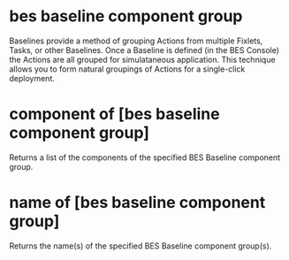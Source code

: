 # bes baseline component group

Baselines provide a method of grouping Actions from multiple Fixlets, Tasks, or other Baselines. Once a Baseline is defined (in the BES Console) the Actions are all grouped for simulataneous application. This technique allows you to form natural groupings of Actions for a single-click deployment.

# component of [bes baseline component group]

Returns a list of the components of the specified BES Baseline component group.

# name of [bes baseline component group]

Returns the name(s) of the specified BES Baseline component group(s).
